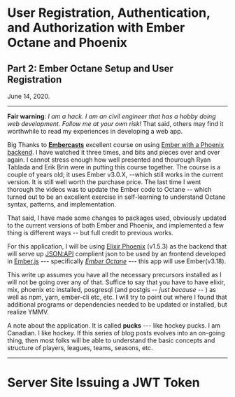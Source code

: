 # User Registration, Authentication, and Authorization with Ember Octane and Phoenix

## Part 2: Ember Octane Setup and User Registration

June 14, 2020.
_____
**Fair warning**:  *I am a hack. I am an civil engineer that has a hobby doing web development. Follow me at your own risk!* That said, others may find it worthwhile to read my experiences in developing a web app.

Big Thanks to [**Embercasts**]() excellent course on using [Ember with a Phoenix backend]().  I have watched it three times, and bits and pieces over and over again. I cannot stress enough how well presented and thourough Ryan Tablada and Erik Brin were in putting this course together. The course is a couple of years old; it uses Ember v3.0.X, --which still works in the current version. It is still well worth the purchase price. The last time I went thorough the videos was to update the Ember code to Octane -- which turned out to be an excellent exercise in self-learning to understand Octane syntax, patterns, and implementation.

That said, I have made some changes to packages used, obviously updated to the current versions of both Ember and Phoenix, and implemented a few thing is different ways -- but full credit to previous works.

For this application, I will be using [Elixir Phoenix](https://www.phoenixframework.org/) (v1.5.3) as the backend that will serve up [JSON:API](https://jsonapi.org/) complient json to be used by an frontend developed in [Ember.js](https://emberjs.com/) ---  specifically *[Ember Octane](https://blog.emberjs.com/2019/12/20/octane-is-here.html)* --- this app will use Ember(v3.18).

This write up assumes you have all the necessary precursors installed as I will not be going over any of that. Suffice to say that you have to have elixir, mix, phoenix etc installed, posgresql (and postgis -- *just because* -- ) as well as npm, yarn, ember-cli etc, etc. I will try to point out where I found that additional programs or dependencies needed to be updated or installed, but realize YMMV.

A note about the application. It is called **pucks** --- like hockey pucks.  I am Canadian. I like hockey. If this series of blog posts evolves into an on-going thing, then most folks will be able to understand the basic concepts and structure of players, leagues, teams, seasons, etc.
_________

# Server Site Issuing a JWT Token


